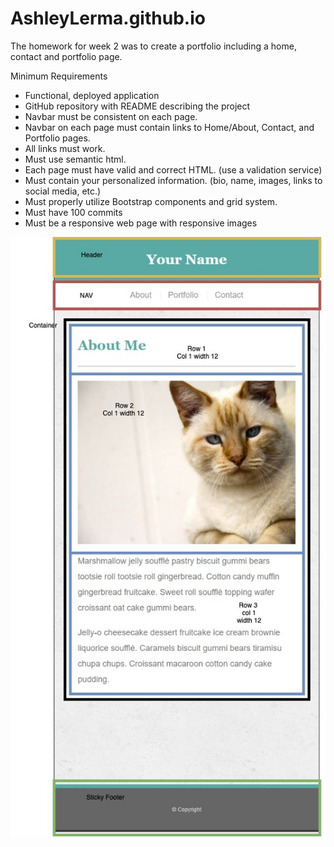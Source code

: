 # AshleyLerma.github.io

The homework for week 2 was to create a portfolio including a home, contact and portfolio page.

Minimum Requirements

- Functional, deployed application
- GitHub repository with README describing the project
- Navbar must be consistent on each page.
- Navbar on each page must contain links to Home/About, Contact, and Portfolio pages.
- All links must work.
- Must use semantic html.
- Each page must have valid and correct HTML. (use a validation service)
- Must contain your personalized information. (bio, name, images, links to social media, etc.)
- Must properly utilize Bootstrap components and grid system.
- Must have 100 commits
- Must be a responsive web page with responsive images

![](outlines/indexDiagram.jpg)

